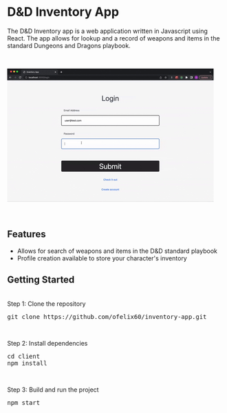 # D&D Inventory App
The D&D Inventory app is a web application written in Javascript using React. The app allows for lookup and a record of weapons and items in the standard Dungeons and Dragons playbook. 

<br>

![](https://github.com/ofelix60/inventory-app/blob/main/interface.gif)

<br>


## Features
* Allows for search of weapons and items in the D&D standard playbook
* Profile creation available to store your character's inventory

## Getting Started
<br>
Step 1: Clone the repository
<br>

<pre>git clone https://github.com/ofelix60/inventory-app.git</pre>

<br>

Step 2: Install dependencies
<br>

<pre>cd client <br>npm install</pre>

<br>

Step 3: Build and run the project
<br>

<pre>npm start</pre>
